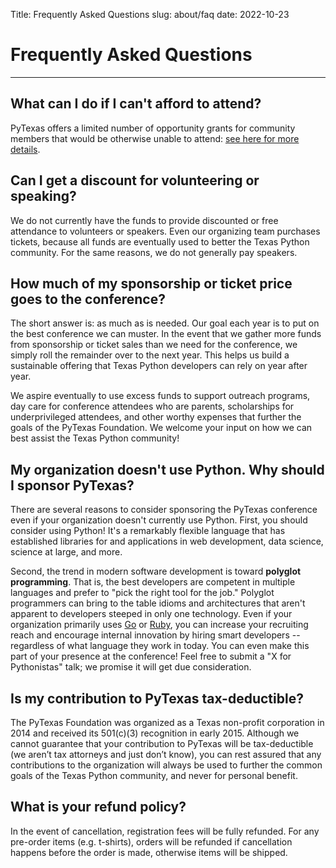 Title: Frequently Asked Questions
slug: about/faq
date: 2022-10-23


# Frequently Asked Questions
---

## What can I do if I can't afford to attend?

PyTexas offers a limited number of opportunity grants for community members that
would be otherwise unable to attend: [see here for more details](/about/grants).

## Can I get a discount for volunteering or speaking?
We do not currently have the funds to provide discounted or free attendance to volunteers or
speakers. Even our organizing team purchases tickets, because all funds are eventually used to
better the Texas Python community. For the same reasons, we do not generally pay speakers.

## How much of my sponsorship or ticket price goes to the conference?

The short answer is: as much as is needed. Our goal each year is to put on the best
conference we can muster. In the event that we gather more funds from sponsorship or ticket
sales than we need for the conference, we simply roll the remainder over to the next year.
This helps us build a sustainable offering that Texas Python developers can rely on year
after year.

We aspire eventually to use excess funds to support outreach programs, day care for conference
attendees who are parents, scholarships for underprivileged attendees, and other worthy expenses
that further the goals of the PyTexas Foundation. We welcome your input on how we can best
assist the Texas Python community!

## My organization doesn't use Python. Why should I sponsor PyTexas?

There are several reasons to consider sponsoring the PyTexas conference even if your
organization doesn't currently use Python. First, you should consider using Python!
It's a remarkably flexible language that has established libraries for and applications
in web development, data science, science at large, and more.

Second, the trend in modern software development is toward **polyglot programming**. That is,
the best developers are competent in multiple languages and prefer to "pick the right tool for
the job." Polyglot programmers can bring to the table idioms and architectures that aren't
apparent to developers steeped in only one technology. Even if your organization primarily uses
[Go](http://golang.org/) or [Ruby](https://www.ruby-lang.org/en/), you can increase your
recruiting reach and encourage internal innovation by hiring smart developers -- regardless
of what language they work in today. You can even make this part of your presence at the conference!
Feel free to submit a "X for Pythonistas" talk; we promise it will get due consideration.

## Is my contribution to PyTexas tax-deductible?

The PyTexas Foundation was organized as a Texas non-profit corporation in 2014 and received its
501(c)(3) recognition in early 2015. Although we cannot guarantee that your contribution to
PyTexas will be tax-deductible (we aren’t tax attorneys and just don’t know), you can rest
assured that any contributions to the organization will always be used to further the common
goals of the Texas Python community, and never for personal benefit.

## What is your refund policy?

In the event of cancellation, registration fees will be fully refunded. For any
pre-order items (e.g. t-shirts), orders will be refunded if cancellation happens before
the order is made, otherwise items will be shipped.

